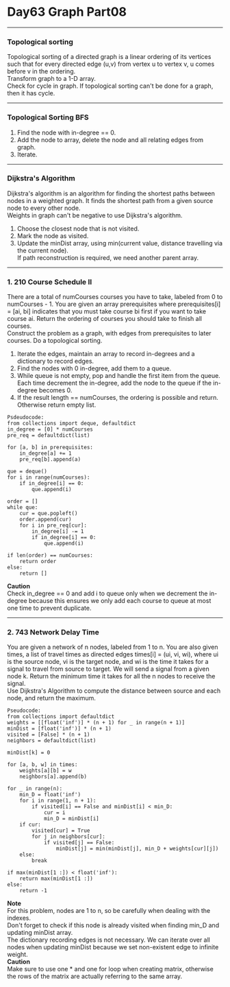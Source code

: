 # Day63 Graph Part08

---

### Topological sorting
Topological sorting of a directed graph is a linear ordering of its vertices such that for every directed edge (u,v) from vertex u to vertex v, u comes before v in the ordering.  
Transform graph to a 1-D array.  
Check for cycle in graph. If topological sorting can't be done for a graph, then it has cycle.  

---

### Topological Sorting BFS
1. Find the node with in-degree == 0.  
2. Add the node to array, delete the node and all relating edges from graph.  
3. Iterate.  

---

### Dijkstra's Algorithm
Dijkstra's algorithm is an algorithm for finding the shortest paths between nodes in a weighted graph. It  finds the shortest path from a given source node to every other node.  
Weights in graph can't be negative to use Dijkstra's algorithm.  
1. Choose the closest node that is not visited.  
2. Mark the node as visited.  
3. Update the minDist array, using min(current value, distance travelling via the current node).  
If path reconstruction is required, we need another parent array.  

---

### 1. 210 Course Schedule II
There are a total of numCourses courses you have to take, labeled from 0 to numCourses - 1. You are given an array prerequisites where prerequisites[i] = [ai, bi] indicates that you must take course bi first if you want to take course ai. Return the ordering of courses you should take to finish all courses.  
Construct the problem as a graph, with edges from prerequisites to later courses. Do a topological sorting.  
1. Iterate the edges, maintain an array to record in-degrees and a dictionary to record edges.  
2. Find the nodes with 0 in-degree, add them to a queue.  
3. While queue is not empty, pop and handle the first item from the queue. Each time decrement the in-degree, add the node to the queue if the in-degree becomes 0.  
4. If the result length == numCourses, the ordering is possible and return. Otherwise return empty list.  

```
Psdeudocode:
from collections import deque, defaultdict
in_degree = [0] * numCourses
pre_req = defaultdict(list)

for [a, b] in prerequisites:
    in_degree[a] += 1
    pre_req[b].append(a)

que = deque()
for i in range(numCourses):
    if in_degree[i] == 0:
        que.append(i)

order = []
while que:
    cur = que.popleft()
    order.append(cur)
    for i in pre_req[cur]:
        in_degree[i] -= 1
        if in_degree[i] == 0:
            que.append(i)

if len(order) == numCourses:
    return order
else:
    return []
```
**Caution**  
Check in_degree == 0 and add i to queue only when we decrement the in-degree because this ensures we only add each course to queue at most one time to prevent duplicate.  

---

### 2. 743 Network Delay Time
You are given a network of n nodes, labeled from 1 to n. You are also given times, a list of travel times as directed edges times[i] = (ui, vi, wi), where ui is the source node, vi is the target node, and wi is the time it takes for a signal to travel from source to target. We will send a signal from a given node k. Return the minimum time it takes for all the n nodes to receive the signal.  
Use Dijkstra's Algorithm to compute the distance between source and each node, and return the maximum.  

```
Pseudocode:
from collections import defaultdict
weights = [[float('inf')] * (n + 1) for _ in range(n + 1)]
minDist = [float('inf')] * (n + 1)
visited = [False] * (n + 1)
neighbors = defaultdict(list)

minDist[k] = 0

for [a, b, w] in times:
    weights[a][b] = w
    neighbors[a].append(b)

for _ in range(n):
    min_D = float('inf')
    for i in range(1, n + 1):
        if visited[i] == False and minDist[i] < min_D:
            cur = i
            min_D = minDist[i]
    if cur:
        visited[cur] = True
        for j in neighbors[cur]:
            if visited[j] == False:
                minDist[j] = min(minDist[j], min_D + weights[cur][j])
    else:
        break

if max(minDist[1 :]) < float('inf'):
    return max(minDist[1 :])
else:
    return -1
```
**Note**  
For this problem, nodes are 1 to n, so be carefully when dealing with the indexes.  
Don't forget to check if this node is already visited when finding min_D and updating minDist array.  
The dictionary recording edges is not necessary. We can iterate over all nodes when updating minDist because we set non-existent edge to infinite weight.  
**Caution**  
Make sure to use one * and one for loop when creating matrix, otherwise the rows of the matrix are actually referring to the same array.  
